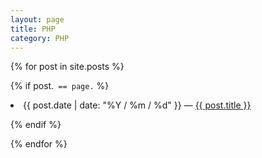 ```yaml
---
layout: page
title: PHP
category: PHP
---
```


{% for post in site.posts %}

{% if post.` == page.` %}

  <li>{{ post.date | date: "%Y / %m / %d" }} — <a href="{{ post.url }}">{{ post.title }}</a></li>

{% endif %}

{% endfor %}